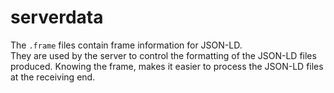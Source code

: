# serverdata

The `.frame` files contain frame information for JSON-LD.  
They are used by the server to control the formatting of the
JSON-LD files produced.  Knowing the frame, makes it easier
to process the JSON-LD files at the receiving end.

